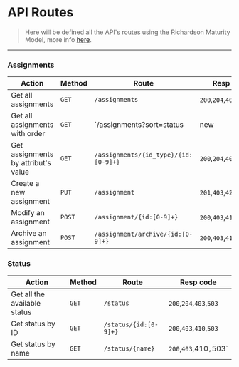# API Routes

> Here will be defined all the API's routes using the Richardson Maturity Model, more info [here](https://martinfowler.com/articles/richardsonMaturityModel.html).

____

### Assignments

| Action | Method | Route | Resp code |
| ---- | ---- | ---- | ---- |
| Get all assignments | `GET` | `/assignments` | `200`,`204`,`403`,`503` |
| Get all assignments with order | `GET` | `/assignments?sort=status|new|due` | `200`,`204`,`403`,`503` |
| Get assignments by attribut's value | `GET` | `/assignments/{id_type}/{id:[0-9]+}` | `200`,`204`,`403`,`503` |
| Create a new assignment | `PUT` | `/assignment` | `201`,`403`,`422`,`503` |
| Modify an assignment | `POST` | `/assignment/{id:[0-9]+}` | `200`,`403`,`410`,`422`,`503` |
| Archive an assignment | `POST` | `/assignment/archive/{id:[0-9]+}` | `200`,`403`,`410`,`503` |

### Status
| Action | Method | Route | Resp code |
| ---- | ---- | ---- | ---- |
| Get all the available status | `GET` | `/status` | `200`,`204`,`403`,`503` |
| Get status by ID | `GET` | `/status/{id:[0-9]+}` | `200`,`403`,`410`,`503` |
| Get status by name | `GET` | `/status/{name}` | `200`,`403`,410`,`503` |
